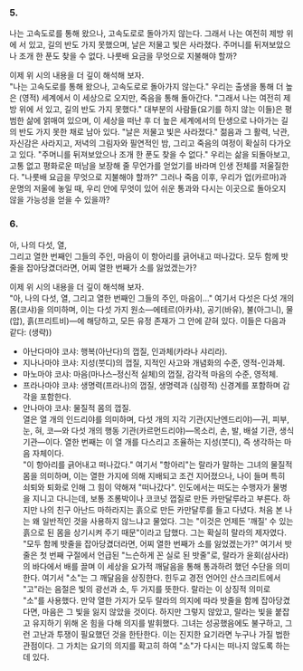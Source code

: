 ### 5.

나는 고속도로를 통해 왔으나, 고속도로로 돌아가지 않는다. 그래서 나는 여전히 제방 위에 서 있고, 길의 반도 가지 못했으며, 날은 저물고 빛은 사라졌다. 주머니를 뒤져보았으나 조개 한 푼도 찾을 수 없다. 나룻배 요금을 무엇으로 지불해야 할까?

이제 위 시의 내용을 더 깊이 해석해 보자.  
"나는 고속도로를 통해 왔으나, 고속도로로 돌아가지 않는다." 우리는 출생을 통해 더 높은 (영적) 세계에서 이 세상으로 오지만, 죽음을 통해 돌아간다. "그래서 나는 여전히 제방 위에 서 있고, 길의 반도 가지 못했다." 대부분의 사람들(요기를 하지 않는 이들)은 평범한 삶에 얽매여 있으며, 이 세상을 떠난 후 더 높은 세계에서의 탄생으로 나아가는 길의 반도 가지 못한 채로 남아 있다. "날은 저물고 빛은 사라졌다." 젊음과 그 활력, 낙관, 자신감은 사라지고, 저녁의 그림자와 필연적인 밤, 그리고 죽음의 여정이 확실히 다가오고 있다. "주머니를 뒤져보았으나 조개 한 푼도 찾을 수 없다." 우리는 삶을 되돌아보고, 고통 없고 평화로운 떠남을 보장해 줄 무언가를 얻었기를 바라며 인생 전체를 저울질한다. "나룻배 요금을 무엇으로 지불해야 할까?" 그러나 죽음 이후, 우리가 업(카르마)과 운명의 저울에 놓일 때, 우리 안에 무엇이 있어 쉬운 통과와 다시는 이곳으로 돌아오지 않을 가능성을 얻을 수 있을까?

### 6.

아, 나의 다섯, 열,  
그리고 열한 번째인 그들의 주인, 마음이 이 항아리를 긁어내고 떠나갔다. 모두 함께 밧줄을 잡아당겼더라면, 어찌 열한 번째가 소를 잃었겠는가?

이제 위 시의 내용을 더 깊이 해석해 보자.  
"아, 나의 다섯, 열, 그리고 열한 번째인 그들의 주인, 마음이…" 여기서 다섯은 다섯 개의 몸(코샤)을 의미하며, 이는 다섯 가지 원소—에테르(아카샤), 공기(바유), 불(아그니), 물(압), 흙(프리트비)—에 해당하고, 모든 유정 존재가 그 안에 갇혀 있다. 이들은 다음과 같다:  (생략)) 
- 아난다마야 코샤: 행복(아난다)의 껍질, 인과체(카라나 샤리라).  
- 지나나마야 코샤: 지성(붓디)의 껍질, 지적인 사고와 개념화의 수준, 영적-인과체.  
- 마노마야 코샤: 마음(마나스–정신적 실체)의 껍질, 감각적 마음의 수준, 영적체.  
- 프라나마야 코샤: 생명력(프라나)의 껍질, 생명력과 (심령적) 신경계를 포함하며 감각을 포함한다.  
- 안나마야 코샤: 물질적 몸의 껍질.  
열은 열 개의 인드리야를 의미하며, 다섯 개의 지각 기관(지난엔드리야)—귀, 피부, 눈, 혀, 코—와 다섯 개의 행동 기관(카르먼드리야)—목소리, 손, 발, 배설 기관, 생식 기관—이다. 열한 번째는 이 열 개를 다스리고 조율하는 지성(붓디), 즉 생각하는 마음 자체이다.  
"이 항아리를 긁어내고 떠나갔다." 여기서 "항아리"는 랄라가 말하는 그녀의 물질적 몸을 의미하며, 이는 열한 가지에 의해 지배되고 조건 지어졌으나, 나이 들며 특히 쇠퇴와 퇴화로 인해 그 힘이 약해져 "떠나갔다". 인도에서는 떠도는 수행자가 물병을 지니고 다니는데, 보통 조롱박이나 코코넛 껍질로 만든 카만달루라고 부른다. 하지만 나의 친구 아난드 마하라지는 흙으로 만든 카만달루를 들고 다녔다. 처음 본 나는 왜 일반적인 것을 사용하지 않느냐고 물었다. 그는 "이것은 언제든 '깨질' 수 있는 흙으로 된 몸을 상기시켜 주기 때문"이라고 답했다. 그는 확실히 랄라의 제자였다.  
"모두 함께 밧줄을 잡아당겼더라면, 어찌 열한 번째가 소를 잃었겠는가?" 여기서 밧줄은 첫 번째 구절에서 언급된 "느슨하게 꼰 실로 된 밧줄"로, 랄라가 윤회(삼사라)의 바다에서 배를 끌며 이 세상을 요가적 깨달음을 통해 통과하려 했던 수단을 의미한다. 여기서 "소"는 그 깨달음을 상징한다. 힌두교 경전 언어인 산스크리트에서 "고"라는 음절은 빛의 광선과 소, 두 가지를 뜻한다. 랄라는 이 상징적 의미로 "소"를 사용했다. 만약 열한 가지가 모두 랄라의 의지에 따라 밧줄을 함께 잡아당겼다면, 마음은 그 빛을 잃지 않았을 것이다. 하지만 그렇지 않았고, 랄라는 빛을 붙잡고 유지하기 위해 온 힘을 다해 의지를 발휘했다. 그녀는 성공했음에도 불구하고, 그런 고난과 투쟁이 필요했던 것을 한탄한다. 이는 진지한 요기라면 누구나 가질 법한 관점이다. 그 가치는 요기의 의지를 확고히 하여 "소"가 다시는 떠나지 않도록 하는 데 있다.